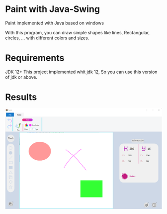 # Paint with Java-Swing

Paint implemented with Java based on windows

With this program, you can draw simple shapes like lines, Rectangular, circles, ... with different colors and sizes.

# Requirements
JDK 12+
This project implemented whit jdk 12, So you can use this version of jdk or above.

# Results
![First run](https://github.com/coderHM79/Paint_with_Java_Swing/blob/main/result.png "Result of first run.")
